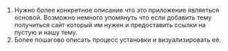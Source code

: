 1. Нужно более конкретное описание что это приложение являеться основой. Возможно немного упомянуть что если добавить тему получиться сайт который им нужен и предоставить ссылки на пустую и нашу тему.
2. Более пошагово описать процесс установки и визуализировать её.
